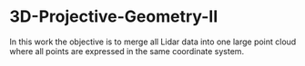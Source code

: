 # 3D-Projective-Geometry-II
In this work the objective is to merge all Lidar data into one large point cloud where all points are expressed in the same coordinate system.
